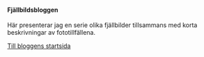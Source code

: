 #### Fjällbildsbloggen

Här presenterar jag en serie olika fjällbilder tillsammans med korta beskrivningar av fototillfällena.

[Till bloggens startsida](blog)
